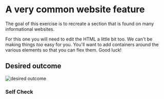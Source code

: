 # A very common website feature

The goal of this exercise is to recreate a section that is found on many informational websites.

For this one you will need to edit the HTML a little bit too. We can't be making things _too_ easy for you. You'll want to add containers around the various elements so that you can flex them. Good luck!

## Desired outcome

![desired outcome](./desired-outcome.png)

### Self Check

<!-- - All items are centered on the page (horizontally, not vertically). -->
<!-- - The title is centered on the page.  -->
<!-- - There is 32px between the title and the 'items.' -->
<!-- - There is 52px between each item. -->
<!-- - The items are arranged horizontally on the page. -->
<!-- - The items are only 200px wide and the text wraps. -->
<!-- - The item text is centered. -->
